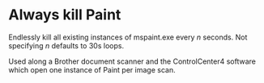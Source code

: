 # Always kill Paint

Endlessly kill all existing instances of mspaint.exe every _n_ seconds. Not specifying _n_ defaults to 30s loops.

Used along a Brother document scanner and the ControlCenter4 software which open one instance of Paint per image scan.
